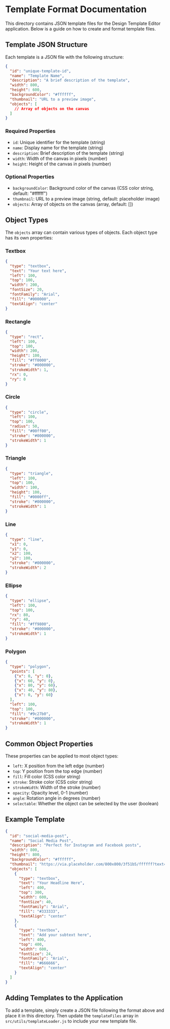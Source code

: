# Template Format Documentation

This directory contains JSON template files for the Design Template Editor application. Below is a guide on how to create and format template files.

## Template JSON Structure

Each template is a JSON file with the following structure:

```json
{
  "id": "unique-template-id",
  "name": "Template Name",
  "description": "A brief description of the template",
  "width": 800,
  "height": 600,
  "backgroundColor": "#ffffff",
  "thumbnail": "URL to a preview image",
  "objects": [
    // Array of objects on the canvas
  ]
}
```

### Required Properties

- `id`: Unique identifier for the template (string)
- `name`: Display name for the template (string)
- `description`: Brief description of the template (string)
- `width`: Width of the canvas in pixels (number)
- `height`: Height of the canvas in pixels (number)

### Optional Properties

- `backgroundColor`: Background color of the canvas (CSS color string, default: "#ffffff")
- `thumbnail`: URL to a preview image (string, default: placeholder image)
- `objects`: Array of objects on the canvas (array, default: [])

## Object Types

The `objects` array can contain various types of objects. Each object type has its own properties:

### Textbox

```json
{
  "type": "textbox",
  "text": "Your text here",
  "left": 100,
  "top": 100,
  "width": 200,
  "fontSize": 20,
  "fontFamily": "Arial",
  "fill": "#000000",
  "textAlign": "center"
}
```

### Rectangle

```json
{
  "type": "rect",
  "left": 100,
  "top": 100,
  "width": 200,
  "height": 100,
  "fill": "#ff0000",
  "stroke": "#000000",
  "strokeWidth": 1,
  "rx": 0,
  "ry": 0
}
```

### Circle

```json
{
  "type": "circle",
  "left": 100,
  "top": 100,
  "radius": 50,
  "fill": "#00ff00",
  "stroke": "#000000",
  "strokeWidth": 1
}
```

### Triangle

```json
{
  "type": "triangle",
  "left": 100,
  "top": 100,
  "width": 100,
  "height": 100,
  "fill": "#0000ff",
  "stroke": "#000000",
  "strokeWidth": 1
}
```

### Line

```json
{
  "type": "line",
  "x1": 0,
  "y1": 0,
  "x2": 100,
  "y2": 100,
  "stroke": "#000000",
  "strokeWidth": 2
}
```

### Ellipse

```json
{
  "type": "ellipse",
  "left": 100,
  "top": 100,
  "rx": 80,
  "ry": 40,
  "fill": "#ff9800",
  "stroke": "#000000",
  "strokeWidth": 1
}
```

### Polygon

```json
{
  "type": "polygon",
  "points": [
    {"x": 0, "y": 0},
    {"x": 60, "y": 0},
    {"x": 80, "y": 60},
    {"x": 40, "y": 80},
    {"x": 0, "y": 60}
  ],
  "left": 100,
  "top": 100,
  "fill": "#9c27b0",
  "stroke": "#000000",
  "strokeWidth": 1
}
```

## Common Object Properties

These properties can be applied to most object types:

- `left`: X position from the left edge (number)
- `top`: Y position from the top edge (number)
- `fill`: Fill color (CSS color string)
- `stroke`: Stroke color (CSS color string)
- `strokeWidth`: Width of the stroke (number)
- `opacity`: Opacity level, 0-1 (number)
- `angle`: Rotation angle in degrees (number)
- `selectable`: Whether the object can be selected by the user (boolean)

## Example Template

```json
{
  "id": "social-media-post",
  "name": "Social Media Post",
  "description": "Perfect for Instagram and Facebook posts",
  "width": 800,
  "height": 800,
  "backgroundColor": "#ffffff",
  "thumbnail": "https://via.placeholder.com/800x800/3f51b5/ffffff?text=Social+Media+Post",
  "objects": [
    {
      "type": "textbox",
      "text": "Your Headline Here",
      "left": 400,
      "top": 300,
      "width": 600,
      "fontSize": 40,
      "fontFamily": "Arial",
      "fill": "#333333",
      "textAlign": "center"
    },
    {
      "type": "textbox",
      "text": "Add your subtext here",
      "left": 400,
      "top": 400,
      "width": 600,
      "fontSize": 24,
      "fontFamily": "Arial",
      "fill": "#666666",
      "textAlign": "center"
    }
  ]
}
```

## Adding Templates to the Application

To add a template, simply create a JSON file following the format above and place it in this directory. Then update the `templateFiles` array in `src/utils/templateLoader.js` to include your new template file.
